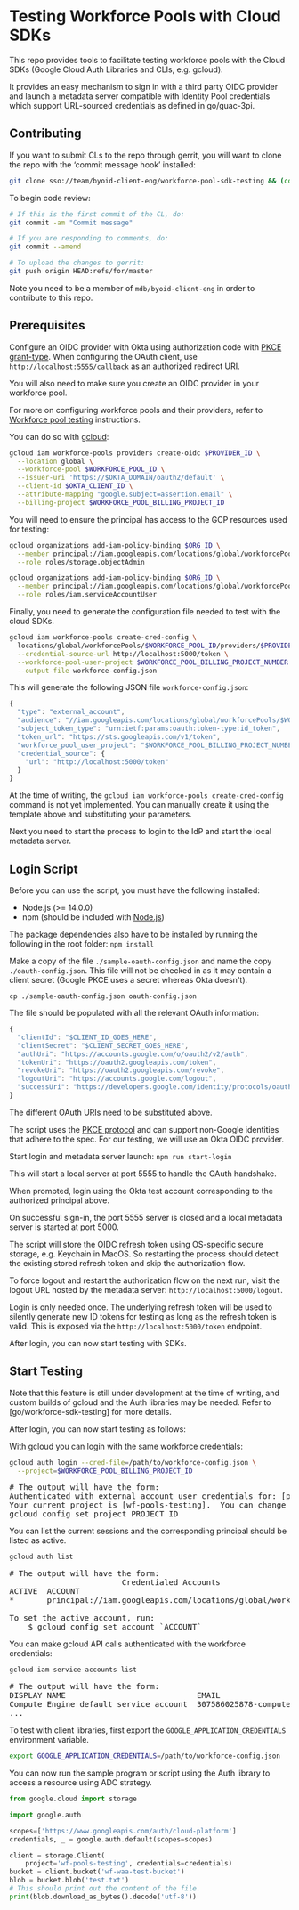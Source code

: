 # Testing Workforce Pools with Cloud SDKs

This repo provides tools to facilitate testing workforce pools
with the Cloud SDKs (Google Cloud Auth Libraries and CLIs, e.g. gcloud).

It provides an easy mechanism to sign in with a third party OIDC provider
and launch a metadata server compatible with Identity Pool credentials
which support URL-sourced credentials as defined in go/guac-3pi.

## Contributing

If you want to submit CLs to the repo through gerrit, you will want to clone
the repo with the ‘commit message hook’ installed:

```bash
git clone sso://team/byoid-client-eng/workforce-pool-sdk-testing && (cd workforce-pool-sdk-testing && f=`git rev-parse --git-dir`/hooks/commit-msg ; mkdir -p $(dirname $f) ; curl -Lo $f https://gerrit-review.googlesource.com/tools/hooks/commit-msg ; chmod +x $f)
```

To begin code review:

```bash
# If this is the first commit of the CL, do:
git commit -am "Commit message"

# If you are responding to comments, do:
git commit --amend

# To upload the changes to gerrit:
git push origin HEAD:refs/for/master
```

Note you need to be a member of `mdb/byoid-client-eng` in order to contribute
to this repo.

## Prerequisites

Configure an OIDC provider with Okta using authorization code with
[PKCE grant-type](https://developer.okta.com/docs/guides/implement-grant-type/authcodepkce/main/).
When configuring the OAuth client, use `http://localhost:5555/callback` as
an authorized redirect URI.

You will also need to make sure you create an OIDC provider in your workforce
pool.

For more on configuring workforce pools and their providers, refer to
[Workforce pool testing](https://docs.google.com/document/d/1-vCqjrj3KMm7YQqNnKMj5mO3yzufcns-iX9WXRbNvAk/)
instructions.

You can do so with [gcloud](https://cloud.google.com/sdk/):

```bash
gcloud iam workforce-pools providers create-oidc $PROVIDER_ID \
  --location global \
  --workforce-pool $WORKFORCE_POOL_ID \
  --issuer-uri 'https://$OKTA_DOMAIN/oauth2/default' \
  --client-id $OKTA_CLIENT_ID \
  --attribute-mapping "google.subject=assertion.email" \
  --billing-project $WORKFORCE_POOL_BILLING_PROJECT_ID
```

You will need to ensure the principal has access to the GCP resources used for
testing:

```bash
gcloud organizations add-iam-policy-binding $ORG_ID \
  --member principal://iam.googleapis.com/locations/global/workforcePools/$WORKFORCE_POOL_ID/subject/$USER_SUBJECT \
  --role roles/storage.objectAdmin

gcloud organizations add-iam-policy-binding $ORG_ID \
  --member principal://iam.googleapis.com/locations/global/workforcePools/$WORKFORCE_POOL_ID/subject/$USER_SUBJECT \
  --role roles/iam.serviceAccountUser
```

Finally, you need to generate the configuration file needed to test with the
cloud SDKs.

```bash
gcloud iam workforce-pools create-cred-config \
  locations/global/workforcePools/$WORKFORCE_POOL_ID/providers/$PROVIDER_ID \
  --credential-source-url http://localhost:5000/token \
  --workforce-pool-user-project $WORKFORCE_POOL_BILLING_PROJECT_NUMBER \
  --output-file workforce-config.json
```

This will generate the following JSON file `workforce-config.json`:

```javascript
{
  "type": "external_account",
  "audience": "//iam.googleapis.com/locations/global/workforcePools/$WORKFORCE_POOL_ID/providers/$PROVIDER_ID",
  "subject_token_type": "urn:ietf:params:oauth:token-type:id_token",
  "token_url": "https://sts.googleapis.com/v1/token",
  "workforce_pool_user_project": "$WORKFORCE_POOL_BILLING_PROJECT_NUMBER",
  "credential_source": {
    "url": "http://localhost:5000/token"
  }
}
```

At the time of writing, the `gcloud iam workforce-pools create-cred-config`
command is not yet implemented. You can manually create it using the template
above and substituting your parameters.

Next you need to start the process to login to the IdP and start the local
metadata server.

## Login Script

Before you can use the script, you must have the following installed:

- Node.js (>= 14.0.0)
- npm (should be included with [Node.js](https://nodejs.org/en/download/))

The package dependencies also have to be installed by running the following in
the root folder: `npm install`

Make a copy of the file `./sample-oauth-config.json` and name the copy
`./oauth-config.json`. This file will not be checked in as it may
contain a client secret (Google PKCE uses a secret whereas Okta doesn't).

```
cp ./sample-oauth-config.json oauth-config.json
```

The file should be populated with all the relevant OAuth information:

```javascript
{
  "clientId": "$CLIENT_ID_GOES_HERE",
  "clientSecret": "$CLIENT_SECRET_GOES_HERE",
  "authUri": "https://accounts.google.com/o/oauth2/v2/auth",
  "tokenUri": "https://oauth2.googleapis.com/token",
  "revokeUri": "https://oauth2.googleapis.com/revoke",
  "logoutUri": "https://accounts.google.com/logout",
  "successUri": "https://developers.google.com/identity/protocols/oauth2/native-app"
}
```

The different OAuth URIs need to be substituted above.

The script uses the
[PKCE protocol](https://datatracker.ietf.org/doc/html/rfc7636) and can support
non-Google identities that adhere to the spec. For our testing, we will use an
Okta OIDC provider.

Start login and metadata server launch: `npm run start-login`

This will start a local server at port 5555 to handle the OAuth handshake.

When prompted, login using the Okta test account corresponding to the
authorized principal above.

On successful sign-in, the port 5555 server is closed and a local metadata
server is started at port 5000.

The script will store the OIDC refresh token using OS-specific secure storage,
e.g. Keychain in MacOS. So restarting the process should detect the existing
stored refresh token and skip the authorization flow.

To force logout and restart the authorization flow on the next run, visit the
logout URL hosted by the metadata server: `http://localhost:5000/logout`.

Login is only needed once. The underlying refresh token will be used to
silently generate new ID tokens for testing as long as the refresh token is
valid.
This is exposed via the `http://localhost:5000/token` endpoint.

After login, you can now start testing with SDKs.

## Start Testing

Note that this feature is still under development at the time of writing, and
custom builds of gcloud and the Auth libraries may be needed. Refer to
[go/workforce-sdk-testing] for more details.

After login, you can now start testing as follows:

With gcloud you can login with the same workforce credentials:

```bash
gcloud auth login --cred-file=/path/to/workforce-config.json \
  --project=$WORKFORCE_POOL_BILLING_PROJECT_ID
```

<pre>
# The output will have the form:
Authenticated with external account user credentials for: [principal://iam.googleapis.com/locations/global/workforcePools/wf-pools-testing-sdk/subject/tester@byoid.goog].
Your current project is [wf-pools-testing].  You can change this setting by running:
gcloud config set project PROJECT_ID
</pre>

You can list the current sessions and the corresponding principal should be
listed as active.

```bash
gcloud auth list
```

<pre>
# The output will have the form:
                        Credentialed Accounts
ACTIVE  ACCOUNT
*       principal://iam.googleapis.com/locations/global/workforcePools/wf-pools-testing-sdk/subject/tester@byoid.goog

To set the active account, run:
    $ gcloud config set account `ACCOUNT`
</pre>

You can make gcloud API calls authenticated with the workforce credentials:

```bash
gcloud iam service-accounts list
```

<pre>
# The output will have the form:
DISPLAY NAME                            EMAIL                                                                   DISABLED
Compute Engine default service account  307586025878-compute@developer.gserviceaccount.com                      False
...
</pre>

To test with client libraries, first export the `GOOGLE_APPLICATION_CREDENTIALS`
environment variable.

```bash
export GOOGLE_APPLICATION_CREDENTIALS=/path/to/workforce-config.json
```

You can now run the sample program or script using the Auth library
to access a resource using ADC strategy.

```python
from google.cloud import storage

import google.auth

scopes=['https://www.googleapis.com/auth/cloud-platform']
credentials, _ = google.auth.default(scopes=scopes)

client = storage.Client(
    project='wf-pools-testing', credentials=credentials)
bucket = client.bucket('wf-waa-test-bucket')
blob = bucket.blob('test.txt')
# This should print out the content of the file.
print(blob.download_as_bytes().decode('utf-8'))
```
